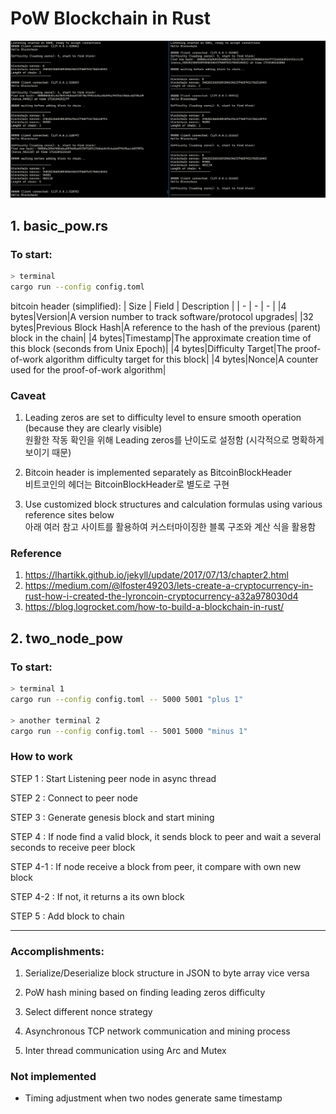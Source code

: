 # PoW Blockchain in Rust

![alt text](image.png)

## 1. basic_pow.rs
### To start: 
```bash
> terminal
cargo run --config config.toml
```

bitcoin header (simplified): 
| Size | Field | Description |
| - | - | - |
|4 bytes|Version|A version number to track software/protocol upgrades|
|32 bytes|Previous Block Hash|A reference to the hash of the previous (parent) block in the chain|
|4 bytes|Timestamp|The approximate creation time of this block (seconds from Unix Epoch)|
|4 bytes|Difficulty Target|The proof-of-work algorithm difficulty target for this block|
|4 bytes|Nonce|A counter used for the proof-of-work algorithm|

### Caveat
1. Leading zeros are set to difficulty level to ensure smooth operation (because they are clearly visible)  
원활한 작동 확인을 위해 Leading zeros를 난이도로 설정함 (시각적으로 명확하게 보이기 때문)

2. Bitcoin header is implemented separately as BitcoinBlockHeader  
비트코인의 헤더는 BitcoinBlockHeader로 별도로 구현

3. Use customized block structures and calculation formulas using various reference sites below  
아래 여러 참고 사이트를 활용하여 커스터마이징한 블록 구조와 계산 식을 활용함

### Reference
1. https://lhartikk.github.io/jekyll/update/2017/07/13/chapter2.html
2. https://medium.com/@lfoster49203/lets-create-a-cryptocurrency-in-rust-how-i-created-the-lyroncoin-cryptocurrency-a32a978030d4
3. https://blog.logrocket.com/how-to-build-a-blockchain-in-rust/


## 2. two_node_pow
### To start: 

```bash
> terminal 1
cargo run --config config.toml -- 5000 5001 "plus 1"

> another terminal 2
cargo run --config config.toml -- 5001 5000 "minus 1"
```

### How to work
STEP 1
: Start Listening peer node in async thread

STEP 2
: Connect to peer node

STEP 3
: Generate genesis block and start mining

STEP 4
: If node find a valid block, it sends block to peer and wait a several seconds to receive peer block

STEP 4-1
: If node receive a block from peer, it compare with own new block

STEP 4-2
: If not, it returns a its own block

STEP 5
: Add block to chain

---
### Accomplishments: 

1. Serialize/Deserialize block structure in JSON to byte array vice versa

2. PoW hash mining based on finding leading zeros difficulty

3. Select different nonce strategy 

4. Asynchronous TCP network communication and mining process

5. Inter thread communication using Arc and Mutex

### Not implemented
- Timing adjustment when two nodes generate same timestamp